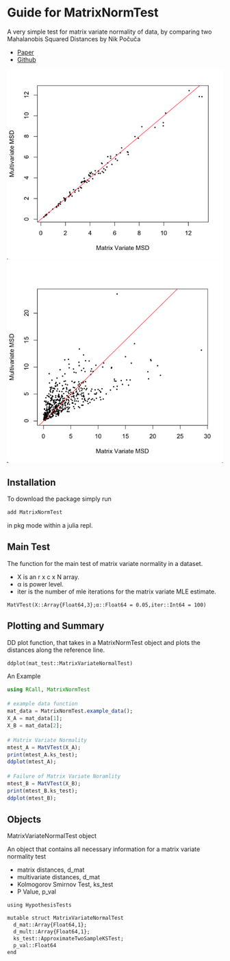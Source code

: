 # Guide for MatrixNormTest

A very simple test for matrix variate normality of data, by comparing two Mahalanobis Squared Distances by Nik Počuča

- [Paper](https://www.google.com)
- [Github](https://www.google.com)

![](norm.png) ![](nnorm.png)

## Installation
To download the package simply run
```julia
add MatrixNormTest
```
in pkg mode within a julia repl.

## Main Test
The function for the main test of matrix variate normality in a dataset.
- X is an r x c x N array.
- α is power level.
- iter is the number of mle iterations for the matrix variate MLE estimate.

```@docs
MatVTest(X::Array{Float64,3};α::Float64 = 0.05,iter::Int64 = 100)
```

## Plotting and Summary
DD plot function, that takes in a MatrixNormTest object and plots the distances along the reference line.
```@docs
ddplot(mat_test::MatrixVariateNormalTest)
```
An Example
```julia
using RCall, MatrixNormTest

# example data function
mat_data = MatrixNormTest.example_data();
X_A = mat_data[1];
X_B = mat_data[2];

# Matrix Variate Normality
mtest_A = MatVTest(X_A);
print(mtest_A.ks_test);
ddplot(mtest_A);

# Failure of Matrix Variate Noramlity
mtest_B = MatVTest(X_B);
print(mtest_B.ks_test);
ddplot(mtest_B);

```

## Objects
MatrixVariateNormalTest object

An object that contains all necessary information for a matrix variate normality test

- matrix distances, d_mat
- multivariate distances, d_mat
- Kolmogorov Smirnov Test, ks_test
- P Value, p_val
```@setup norm_struct
using HypothesisTests
```
```@example norm_struct
mutable struct MatrixVariateNormalTest
  d_mat::Array{Float64,1};
  d_mult::Array{Float64,1};
  ks_test::ApproximateTwoSampleKSTest;
  p_val::Float64
end
```
